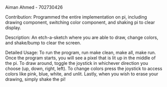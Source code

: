 Aiman Ahmed - 702730426

Contribution: Programmed the entire implementation on pi, including 
drawing component, switching color component, and shaking pi to
clear display.

Description: An etch-a-sketch where you are able to draw, change colors,
and shake/bump to clear the screen.

Detailed Usage: To run the program, run make clean, make all, make run.
Once the program starts, you will see a pixel that is lit up in the
middle of the pi. To draw around, toggle the joystick in whichever
direction you choose (up, down, right, left). To change colors press
the joystick to access colors like pink, blue, white, and unlit. Lastly,
when you wish to erase your drawing, simply shake the pi! 
